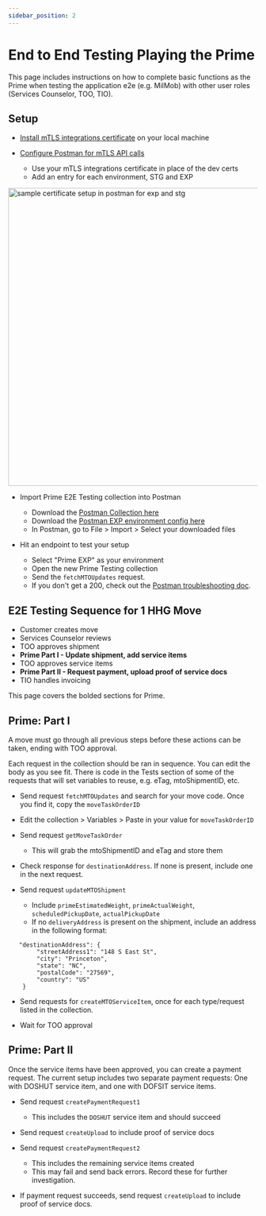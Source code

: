 ```yaml
---
sidebar_position: 2
---
```


# End to End Testing Playing the Prime

This page includes instructions on how to complete basic functions as the Prime when testing the application e2e (e.g. MilMob) with other user roles (Services Counselor, TOO, TIO).

## Setup

* [Install mTLS integrations certificate](https://github.com/transcom/transcom-infrasec-com/blob/master/docs/mtls-certs.md) on your local machine

* [Configure Postman for mTLS API calls](/docs/tools/postman/setup-postman-to-make-mutual-tls-api-calls)
  * Use your mTLS integrations certificate in place of the dev certs
  * Add an entry for each environment, STG and EXP
  
<img src="https://github.com/transcom/mymove/wiki/images/postman/postman-exp-stg-mtls.png" width="600" alt="sample certificate setup in postman for exp and stg"/>

* Import Prime E2E Testing collection into Postman
  * Download the [Postman Collection here](/files/postman/Prime%20E2E%20Testing.postman_collection.json)
  * Download the [Postman EXP environment config here](/files/postman/Prime%20EXP.postman_environment.json)
  * In Postman, go to File > Import > Select your downloaded files

* Hit an endpoint to test your setup
  * Select "Prime EXP" as your environment
  * Open the new Prime Testing collection
  * Send the `fetchMTOUpdates` request.
  * If you don't get a 200, check out the [Postman troubleshooting doc](/docs/tools/postman/setup-postman-to-make-mutual-tls-api-calls).


## E2E Testing Sequence for 1 HHG Move

* Customer creates move
* Services Counselor reviews
* TOO approves shipment
* **Prime Part I - Update shipment, add service items**
* TOO approves service items
* **Prime Part II - Request payment, upload proof of service docs**
* TIO handles invoicing

This page covers the bolded sections for Prime.


## Prime: Part I
A move must go through all previous steps before these actions can be taken, ending with TOO approval.

Each request in the collection should be ran in sequence. You can edit the body as you see fit. There is code in the Tests section of some of the requests that will set variables to reuse, e.g. eTag, mtoShipmentID, etc.


* Send request `fetchMTOUpdates` and search for your move code. Once you find it, copy the `moveTaskOrderID`

* Edit the collection > Variables > Paste in your value for `moveTaskOrderID`

* Send request `getMoveTaskOrder` 
	* This will grab the mtoShipmentID and eTag and store them

* Check response for `destinationAddress`. If none is present, include one in the next request.

* Send request `updateMTOShipment`
  * Include `primeEstimatedWeight`, `primeActualWeight`, `scheduledPickupDate`, `actualPickupDate`
  * If no `deliveryAddress` is present on the shipment, include an address in the following format:

```       
   "destinationAddress": {
        "streetAddress1": "148 S East St",
        "city": "Princeton",
        "state": "NC",
        "postalCode": "27569",
        "country": "US"
    }
```

* Send requests for `createMTOServiceItem`, once for each type/request listed in the collection.

* Wait for TOO approval

## Prime: Part II
Once the service items have been approved, you can create a payment request. The current setup includes two separate payment requests: One with DOSHUT service item, and one with DOFSIT service items.

* Send request `createPaymentRequest1`
  * This includes the `DOSHUT` service item and should succeed
* Send request `createUpload` to include proof of service docs

* Send request `createPaymentRequest2`
  * This includes the remaining service items created
  * This may fail and send back errors. Record these for further investigation.
* If payment request succeeds, send request `createUpload` to include proof of service docs.


